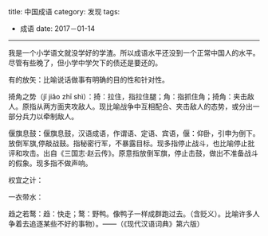 title: 中国成语
category: 发现
tags:
  - 成语
date: 2017－01-14
---

我是一个小学语文就没学好的学渣。所以成语水平还没到一个正常中国人的水平。尽管有些晚了，但小学中学欠下的债还是要还的。

有的放矢：比喻说话做事有明确的目的性和针对性。

掎角之势（jǐ jiǎo zhī shì）：掎：拉住，指拉住腿；角：指抓住角；掎角：夹击敌人。原指从两方面夹攻敌人。现比喻战争中互相配合、夹击敌人的态势，或分出一部分兵力以牵制敌人。

偃旗息鼓：偃旗息鼓，汉语成语，作谓语、定语、宾语，偃：仰卧，引申为倒下。放倒军旗,停敲战鼓。指秘密行军，不暴露目标。现多指停止战斗，也比喻停止批评和攻击。出自《三国志·赵云传》。原意指放倒军旗，停止击鼓，做出不准备战斗的假象。现多指不做声响。

权宜之计：

一衣带水：

趋之若鹜：趋：快走；鹜：野鸭。像鸭子一样成群跑过去。（含贬义）。比喻许多人争着去追逐某些不好的事物）。——（《现代汉语词典》第六版）
